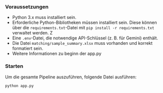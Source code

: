 
### Voraussetzungen
- Python 3.x muss installiert sein.
- Erforderliche Python-Bibliotheken müssen installiert sein. Diese können über die `requirements.txt`-Datei mit `pip install -r requirements.txt` verwaltet werden. Z
- Eine `.env`-Datei, die notwendige API-Schlüssel (z. B. für Gemini) enthält.
- Die Datei `matching/sample_summary.xlsx` muss vorhanden und korrekt formatiert sein.
- Weitere Informationen zu beginn der app.py


### Starten
Um die gesamte Pipeline auszuführen, folgende Datei ausführen:
```bash
python app.py
